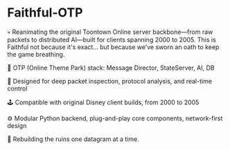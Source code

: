 # Faithful-OTP

💀 Reanimating the original Toontown Online server backbone—from raw packets to distributed AI—built for clients spanning 2000 to 2005. This is Faithful not because it's exact... but because we’ve sworn an oath to keep the game breathing.

🧬 OTP (Online Theme Park) stack: Message Director, StateServer, AI, DB

🧠 Designed for deep packet inspection, protocol analysis, and real-time control

🕹️ Compatible with original Disney client builds, from 2000 to 2005

⚙️ Modular Python backend, plug-and-play core components, network-first design

👾 Rebuilding the ruins one datagram at a time.
